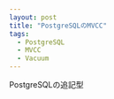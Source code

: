 ```yaml
---
layout: post
title: "PostgreSQLのMVCC"
tags:
  - PostgreSQL
  - MVCC
  - Vacuum
---
```


PostgreSQLの追記型